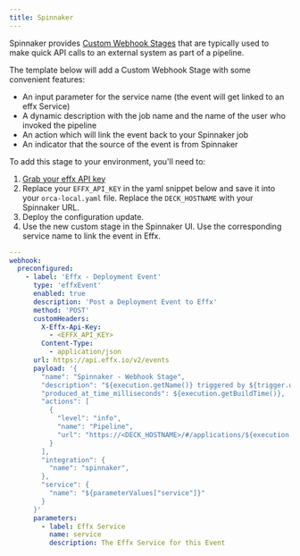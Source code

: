 ```yaml
---
title: Spinnaker
---
```


Spinnaker provides [Custom Webhook Stages](https://spinnaker.io/guides/operator/custom-webhook-stages/) that are typically used to make quick API calls to an external system as part of a pipeline.

The template below will add a Custom Webhook Stage with some convenient features:

- An input parameter for the service name (the event will get linked to an effx Service)
- A dynamic description with the job name and the name of the user who invoked the pipeline
- An action which will link the event back to your Spinnaker job
- An indicator that the source of the event is from Spinnaker

To add this stage to your environment, you'll need to:

1. [Grab your effx API key](https://app.effx.com/account_settings)
2. Replace your `EFFX_API_KEY` in the yaml snippet below and save it into your `orca-local.yaml` file. Replace the `DECK_HOSTNAME` with your Spinnaker URL.
3. Deploy the configuration update.
4. Use the new custom stage in the Spinnaker UI. Use the corresponding service name to link the event in Effx.

```yml
---
webhook:
  preconfigured:
    - label: 'Effx - Deployment Event'
      type: 'effxEvent'
      enabled: true
      description: 'Post a Deployment Event to Effx'
      method: 'POST'
      customHeaders:
        X-Effx-Api-Key:
          - <EFFX_API_KEY>
        Content-Type:
          - application/json
      url: https://api.effx.io/v2/events
      payload: '{
        "name": "Spinnaker - Webhook Stage",
        "description": "${execution.getName()} triggered by ${trigger.user} (${trigger.type})",
        "produced_at_time_milliseconds": ${execution.getBuildTime()},
        "actions": [
          {
            "level": "info",
            "name": "Pipeline",
            "url": "https://<DECK_HOSTNAME>/#/applications/${execution.getApplication()}/executions/${execution.getId()}"
          }
        ],
        "integration": {
          "name": "spinnaker",
        },
        "service": {
          "name": "${parameterValues["service"]}"
        }
      }'
      parameters:
        - label: Effx Service
          name: service
          description: The Effx Service for this Event
```
